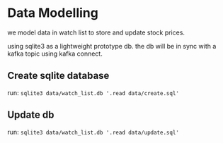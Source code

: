 # Data Modelling

we model data in watch list to store and update stock prices. 

using sqlite3 as a lightweight prototype db. the db will be in sync with a 
kafka topic using kafka connect. 

## Create sqlite database
run:
` sqlite3 data/watch_list.db '.read data/create.sql' `

## Update db
run:
` sqlite3 data/watch_list.db '.read data/update.sql' `